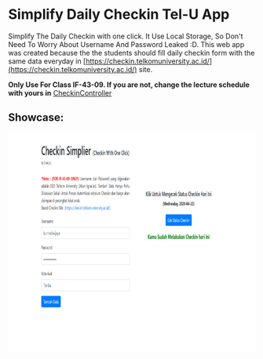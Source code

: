# Simplify Daily Checkin Tel-U App
Simplify The Daily Checkin with one click. It Use Local Storage, So Don't Need To Worry About Username And Password Leaked :D. This web app was created because the the students should fill daily checkin form with the same data everyday in [https://checkin.telkomuniversity.ac.id/](https://checkin.telkomuniversity.ac.id/) site.

**Only Use For Class IF-43-09. If you are not, change the lecture schedule with yours in** [CheckinController](https://github.com/ShinyQ/Laravel-Simplify_Daily_Checkin/tree/master/Http/Controllers/CheckinController.php)

## Showcase:

<img src="https://raw.githubusercontent.com/ShinyQ/Laravel-Simplify_Daily_Checkin/master/pic/Pic1.PNG"
height="450px" width="850px">
